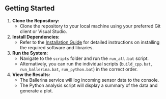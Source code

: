 ## Getting Started

1.  **Clone the Repository:**
    * Clone the repository to your local machine using your preferred Git client or Visual Studio.
2.  **Install Dependencies:**
    * Refer to the [Installation Guide](docs/installation.md) for detailed instructions on installing the required software and libraries.
3.  **Run the System:**
    * Navigate to the `scripts` folder and run the `run_all.bat` script.
    * Alternatively, you can run the individual scripts (`build_cpp.bat`, `run_ballerina.bat`, `run_python.bat`) in the correct order.
4.  **View the Results:**
    * The Ballerina service will log incoming sensor data to the console.
    * The Python analysis script will display a summary of the data and generate a plot.
